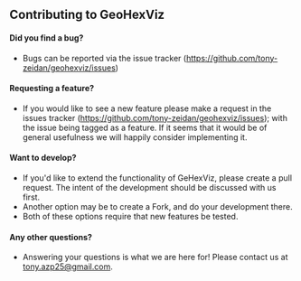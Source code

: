 ## Contributing to GeoHexViz

#### **Did you find a bug?**

* Bugs can be reported via the issue tracker (https://github.com/tony-zeidan/geohexviz/issues)

#### **Requesting a feature?**

* If you would like to see a new feature please make a request in the issues tracker (https://github.com/tony-zeidan/geohexviz/issues); with the issue being tagged as a feature. If it seems that it would be of general usefulness we will happily consider implementing it.

#### **Want to develop?**

* If you'd like to extend the functionality of GeHexViz, please create a pull request. The intent of the development should be discussed with us first. 
* Another option may be to create a Fork, and do your development there.
* Both of these options require that new features be tested.

#### **Any other questions?**

* Answering your questions is what we are here for! Please contact us at tony.azp25@gmail.com.


